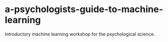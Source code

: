 # a-psychologists-guide-to-machine-learning
Introductory machine learning workshop for the psychological science.
